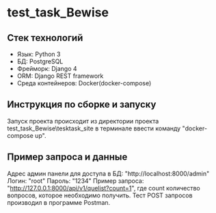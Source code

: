 # test_task_Bewise

## Стек технологий

- Язык: Python 3 
- БД: PostgreSQL
- Фрейморк: Django 4
- ORM: Django REST framework
- Среда контейнеров: Docker(docker-compose)
## Инструкция по сборке и запуску
Запуск проекта происходит из директории проекта test_task_Bewise\tesktask_site  в терминале ввести команду "docker-compose up".

## Пример запроса и данные
Адрес админ панели для доступа в БД: "http://localhost:8000/admin"
Логин: "root"
Пароль: "1234"
Пример запроса: "http://127.0.0.1:8000/api/v1/quelist?count=1", где count количество вопросов, которое необходимо получить.
Тест POST запросов производил в программе Postman.
